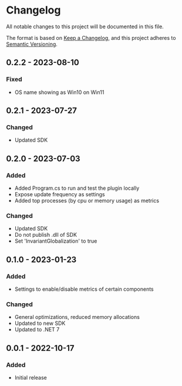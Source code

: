 # Changelog

All notable changes to this project will be documented in this file.

The format is based on [Keep a Changelog](https://keepachangelog.com/en/1.0.0/),
and this project adheres to [Semantic Versioning](https://semver.org/spec/v2.0.0.html).

## 0.2.2 - 2023-08-10

### Fixed

- OS name showing as Win10 on Win11

## 0.2.1 - 2023-07-27

### Changed

- Updated SDK

## 0.2.0 - 2023-07-03

### Added

- Added Program.cs to run and test the plugin locally
- Expose update frequency as settings
- Added top processes (by cpu or memory usage) as metrics

### Changed

- Updated SDK
- Do not publish .dll of SDK
- Set 'InvariantGlobalization' to true

## 0.1.0 - 2023-01-23

### Added

- Settings to enable/disable metrics of certain components

### Changed

- General optimizations, reduced memory allocations
- Updated to new SDK
- Updated to .NET 7

## 0.0.1 - 2022-10-17

### Added

- Initial release
